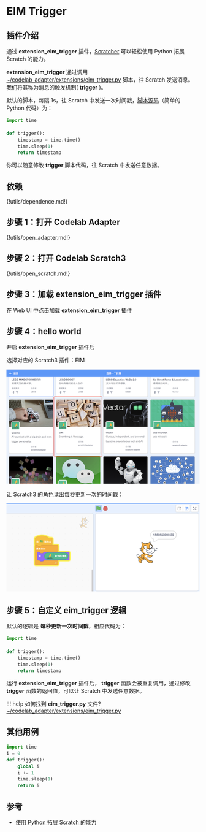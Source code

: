 # EIM Trigger

## 插件介绍

通过 **extension_eim_trigger** 插件，[Scratcher](https://en.scratch-wiki.info/wiki/Scratcher) 可以轻松使用 Python 拓展 Scratch 的能力。

**extension_eim_trigger** 通过调用 [~/codelab_adapter/extensions/eim_trigger.py](/user_guide/FAQ/#_1) 脚本，往 Scratch 发送消息。 我们将其称为消息的触发机制( **trigger** )。

默认的脚本，每隔 1s，往 Scratch 中发送一次时间戳，[脚本源码](https://github.com/CodeLabClub/codelab_adapter_extensions/blob/master/extensions_v3/eim_trigger.py)（简单的 Python 代码）为：

```python
import time

def trigger():
    timestamp = time.time()
    time.sleep(1)
    return timestamp
```

你可以随意修改 **trigger** 脚本代码，往 Scratch 中发送任意数据。

## 依赖

{!utils/dependence.md!}

## 步骤 1：打开 Codelab Adapter

{!utils/open_adapter.md!}

## 步骤 2：打开 Codelab Scratch3

{!utils/open_scratch.md!}

## 步骤 3：加载 extension_eim_trigger 插件

在 Web UI 中点击加载 **extension_eim_trigger** 插件


## 步骤 4：hello world
开启 **extension_eim_trigger** 插件后

选择对应的 Scratch3 插件：EIM

<img width="600px" src="/img/v2/scratch3_extensions_eim.png"/>

让 Scratch3 的角色读出每秒更新一次的时间戳：

<img width="600px" src="/img/v2/scratch_trigger_run.png"/>

## 步骤 5：自定义 eim_trigger 逻辑

默认的逻辑是 **每秒更新一次时间戳**，相应代码为：

```python
import time

def trigger():
    timestamp = time.time()
    time.sleep(1)
    return timestamp
```

运行 **extension_eim_trigger** 插件后， **trigger** 函数会被重复调用，通过修改 **trigger** 函数的返回值，可以让 Scratch 中发送任意数据。

!!! help
    如何找到 **eim_trigger.py** 文件? [~/codelab_adapter/extensions/eim_trigger.py](/user_guide/FAQ/#_1)

## 其他用例
```python
import time
i = 0
def trigger():
    global i
    i += 1
    time.sleep(1)
    return i
```

## 参考

- [使用 Python 拓展 Scratch 的能力](https://wwj718.github.io/scratch-adapter-eim-script.html)
